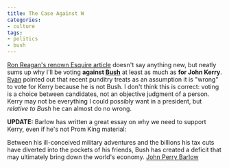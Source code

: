 ```yaml
---
title: The Case Against W
categories:
- culture
tags:
- politics
- bush
---
```


[Ron Reagan's renown Esquire article][1] doesn't say anything new, but neatly sums up why I'll be voting **against [Bush][2]** at least as much as **for John Kerry**.  [Ryan][3] pointed out that recent punditry treats as an assumption it is "wrong" to vote for Kerry because he is not Bush.  I don't think this is correct: voting is a choice between candidates, not an objective judgment of a person.  Kerry may not be everything I could possibly want in a president, but _relative to Bush_ he can almost do no wrong.

   [1]: http://www.esquire.com/features/articles/2004/040729_mfe_reagan_1.html
   [2]: /library/etc/w.html
   [3]: http://nopaper.net/

**UPDATE:** Barlow has written a great essay on why we need to support Kerry, even if he's not Prom King material:


> 
Between his ill-conceived military adventures and the billions his tax cuts have diverted into the pockets of his friends, Bush has created a deficit that may ultimately bring down the world's economy.
[John Perry Barlow][4]

   [4]: http://barlow.typepad.com/barlowfriendz/2004/10/supporting_kerr.html
